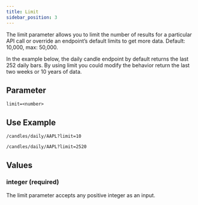 ```yaml
---
title: Limit
sidebar_position: 3
---
```


The limit parameter allows you to limit the number of results for a particular API call or override an endpoint’s default limits to get more data.
Default: 10,000, max: 50,000.

In the example below, the daily candle endpoint by default returns the last 252 daily bars. By using limit you could modify the behavior return the last two weeks or 10 years of data.

## Parameter

    limit=<number>

## Use Example

    /candles/daily/AAPL?limit=10

    /candles/daily/AAPL?limit=2520

## Values

### integer (required)

The limit parameter accepts any positive integer as an input.
